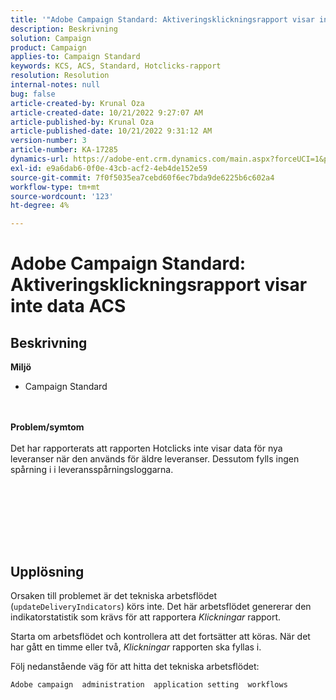 ```yaml
---
title: '"Adobe Campaign Standard: Aktiveringsklickningsrapport visar inte data ACS'
description: Beskrivning
solution: Campaign
product: Campaign
applies-to: Campaign Standard
keywords: KCS, ACS, Standard, Hotclicks-rapport
resolution: Resolution
internal-notes: null
bug: false
article-created-by: Krunal Oza
article-created-date: 10/21/2022 9:27:07 AM
article-published-by: Krunal Oza
article-published-date: 10/21/2022 9:31:12 AM
version-number: 3
article-number: KA-17285
dynamics-url: https://adobe-ent.crm.dynamics.com/main.aspx?forceUCI=1&pagetype=entityrecord&etn=knowledgearticle&id=610d9583-2251-ed11-bba2-0022480867fb
exl-id: e9a6dab6-0f0e-43cb-acf2-4eb4de152e59
source-git-commit: 7f0f5035ea7cebd60f6ec7bda9de6225b6c602a4
workflow-type: tm+mt
source-wordcount: '123'
ht-degree: 4%

---
```


# Adobe Campaign Standard: Aktiveringsklickningsrapport visar inte data ACS

## Beskrivning

<b>Miljö</b>
- Campaign Standard

<br> <br><b>Problem/symtom</b><br> <br>Det har rapporterats att rapporten Hotclicks inte visar data för nya leveranser när den används för äldre leveranser. Dessutom fylls ingen spårning i i leveransspårningsloggarna.<br> <br>

<br> <br>

<br> 

## Upplösning


Orsaken till problemet är det tekniska arbetsflödet (`updateDeliveryIndicators`) körs inte. Det här arbetsflödet genererar den indikatorstatistik som krävs för att rapportera *Klickningar* rapport.

Starta om arbetsflödet och kontrollera att det fortsätter att köras. När det har gått en timme eller två, *Klickningar* rapporten ska fyllas i.



Följ nedanstående väg för att hitta det tekniska arbetsflödet:

`Adobe campaign  administration  application setting  workflows`
